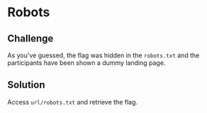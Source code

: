 # Robots

## Challenge

As you've guessed, the flag was hidden in the `robots.txt` and the participants have been shown a dummy landing page.

## Solution

Access `url/robots.txt` and retrieve the flag.
